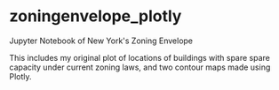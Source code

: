 # zoningenvelope_plotly
Jupyter Notebook of New York's Zoning Envelope

This includes my original plot of locations of buildings with spare spare capacity under current zoning laws, and two contour maps made using Plotly.
